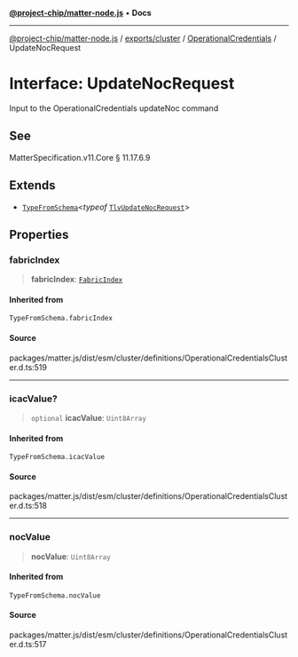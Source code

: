[**@project-chip/matter-node.js**](../../../../../README.md) • **Docs**

***

[@project-chip/matter-node.js](../../../../../modules.md) / [exports/cluster](../../../README.md) / [OperationalCredentials](../README.md) / UpdateNocRequest

# Interface: UpdateNocRequest

Input to the OperationalCredentials updateNoc command

## See

MatterSpecification.v11.Core § 11.17.6.9

## Extends

- [`TypeFromSchema`](../../../../tlv/README.md#typefromschemas)\<*typeof* [`TlvUpdateNocRequest`](../README.md#tlvupdatenocrequest)\>

## Properties

### fabricIndex

> **fabricIndex**: [`FabricIndex`](../../../../datatype/README.md#fabricindex)

#### Inherited from

`TypeFromSchema.fabricIndex`

#### Source

packages/matter.js/dist/esm/cluster/definitions/OperationalCredentialsCluster.d.ts:519

***

### icacValue?

> `optional` **icacValue**: `Uint8Array`

#### Inherited from

`TypeFromSchema.icacValue`

#### Source

packages/matter.js/dist/esm/cluster/definitions/OperationalCredentialsCluster.d.ts:518

***

### nocValue

> **nocValue**: `Uint8Array`

#### Inherited from

`TypeFromSchema.nocValue`

#### Source

packages/matter.js/dist/esm/cluster/definitions/OperationalCredentialsCluster.d.ts:517
